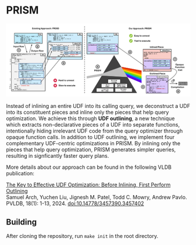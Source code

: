 # PRISM

<p align="center">
  <img src="./prism.png"/>
</p>

Instead of inlining an entire UDF into its calling query, we deconstruct a UDF into its constituent pieces and inline only the pieces that help query optimization. We achieve this through <b>UDF outlining</b>, a new technique which extracts non-declarative pieces of a UDF into separate functions, intentionally hiding irrelevant UDF code from the query optimizer through opaque function calls. In addition to UDF outlining, we implement four complementary UDF-centric optimizations in PRISM. By inlining only the pieces that help query optimization, PRISM generates simpler queries, resulting in signficantly faster query plans.

More details about our approach can be found in the following VLDB publication:

[The Key to Effective UDF Optimization: Before Inlining, First Perform Outlining](https://www.vldb.org/pvldb/vol18/p1-arch.pdf) \
 Samuel Arch, Yuchen Liu, Jignesh M. Patel, Todd C. Mowry, Andrew Pavlo. \
PVLDB, 18(1): 1-13, 2024. [doi:10.14778/3457390.3457402 ](https://doi.org/10.14778/3696435.3696436)

## Building

After cloning the repository, run `make init` in the root directory. 
